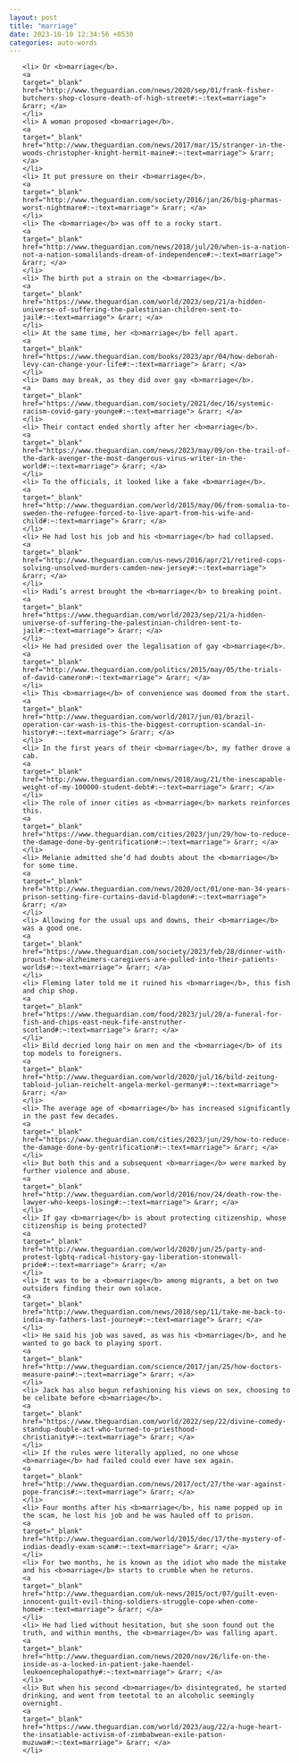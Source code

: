 ```yaml
---
layout: post
title: "marriage"
date: 2023-10-10 12:34:56 +0530
categories: auto-words
---
```

<ol>

    <li> Or <b>marriage</b>.
    <a 
    target="_blank" 
    href="http://www.theguardian.com/news/2020/sep/01/frank-fisher-butchers-shop-closure-death-of-high-street#:~:text=marriage"> &rarr; </a>
    </li>
    <li> A woman proposed <b>marriage</b>.
    <a 
    target="_blank" 
    href="http://www.theguardian.com/news/2017/mar/15/stranger-in-the-woods-christopher-knight-hermit-maine#:~:text=marriage"> &rarr; </a>
    </li>
    <li> It put pressure on their <b>marriage</b>.
    <a 
    target="_blank" 
    href="http://www.theguardian.com/society/2016/jan/26/big-pharmas-worst-nightmare#:~:text=marriage"> &rarr; </a>
    </li>
    <li> The <b>marriage</b> was off to a rocky start.
    <a 
    target="_blank" 
    href="http://www.theguardian.com/news/2018/jul/20/when-is-a-nation-not-a-nation-somalilands-dream-of-independence#:~:text=marriage"> &rarr; </a>
    </li>
    <li> The birth put a strain on the <b>marriage</b>.
    <a 
    target="_blank" 
    href="https://www.theguardian.com/world/2023/sep/21/a-hidden-universe-of-suffering-the-palestinian-children-sent-to-jail#:~:text=marriage"> &rarr; </a>
    </li>
    <li> At the same time, her <b>marriage</b> fell apart.
    <a 
    target="_blank" 
    href="https://www.theguardian.com/books/2023/apr/04/how-deborah-levy-can-change-your-life#:~:text=marriage"> &rarr; </a>
    </li>
    <li> Dams may break, as they did over gay <b>marriage</b>.
    <a 
    target="_blank" 
    href="https://www.theguardian.com/society/2021/dec/16/systemic-racism-covid-gary-younge#:~:text=marriage"> &rarr; </a>
    </li>
    <li> Their contact ended shortly after her <b>marriage</b>.
    <a 
    target="_blank" 
    href="https://www.theguardian.com/news/2023/may/09/on-the-trail-of-the-dark-avenger-the-most-dangerous-virus-writer-in-the-world#:~:text=marriage"> &rarr; </a>
    </li>
    <li> To the officials, it looked like a fake <b>marriage</b>.
    <a 
    target="_blank" 
    href="http://www.theguardian.com/world/2015/may/06/from-somalia-to-sweden-the-refugee-forced-to-live-apart-from-his-wife-and-child#:~:text=marriage"> &rarr; </a>
    </li>
    <li> He had lost his job and his <b>marriage</b> had collapsed.
    <a 
    target="_blank" 
    href="http://www.theguardian.com/us-news/2016/apr/21/retired-cops-solving-unsolved-murders-camden-new-jersey#:~:text=marriage"> &rarr; </a>
    </li>
    <li> Hadi’s arrest brought the <b>marriage</b> to breaking point.
    <a 
    target="_blank" 
    href="https://www.theguardian.com/world/2023/sep/21/a-hidden-universe-of-suffering-the-palestinian-children-sent-to-jail#:~:text=marriage"> &rarr; </a>
    </li>
    <li> He had presided over the legalisation of gay <b>marriage</b>.
    <a 
    target="_blank" 
    href="http://www.theguardian.com/politics/2015/may/05/the-trials-of-david-cameron#:~:text=marriage"> &rarr; </a>
    </li>
    <li> This <b>marriage</b> of convenience was doomed from the start.
    <a 
    target="_blank" 
    href="http://www.theguardian.com/world/2017/jun/01/brazil-operation-car-wash-is-this-the-biggest-corruption-scandal-in-history#:~:text=marriage"> &rarr; </a>
    </li>
    <li> In the first years of their <b>marriage</b>, my father drove a cab.
    <a 
    target="_blank" 
    href="http://www.theguardian.com/news/2018/aug/21/the-inescapable-weight-of-my-100000-student-debt#:~:text=marriage"> &rarr; </a>
    </li>
    <li> The role of inner cities as <b>marriage</b> markets reinforces this.
    <a 
    target="_blank" 
    href="https://www.theguardian.com/cities/2023/jun/29/how-to-reduce-the-damage-done-by-gentrification#:~:text=marriage"> &rarr; </a>
    </li>
    <li> Melanie admitted she’d had doubts about the <b>marriage</b> for some time.
    <a 
    target="_blank" 
    href="http://www.theguardian.com/news/2020/oct/01/one-man-34-years-prison-setting-fire-curtains-david-blagdon#:~:text=marriage"> &rarr; </a>
    </li>
    <li> Allowing for the usual ups and downs, their <b>marriage</b> was a good one.
    <a 
    target="_blank" 
    href="https://www.theguardian.com/society/2023/feb/28/dinner-with-proust-how-alzheimers-caregivers-are-pulled-into-their-patients-worlds#:~:text=marriage"> &rarr; </a>
    </li>
    <li> Fleming later told me it ruined his <b>marriage</b>, this fish and chip shop.
    <a 
    target="_blank" 
    href="https://www.theguardian.com/food/2023/jul/20/a-funeral-for-fish-and-chips-east-neuk-fife-anstruther-scotland#:~:text=marriage"> &rarr; </a>
    </li>
    <li> Bild decried long hair on men and the <b>marriage</b> of its top models to foreigners.
    <a 
    target="_blank" 
    href="http://www.theguardian.com/world/2020/jul/16/bild-zeitung-tabloid-julian-reichelt-angela-merkel-germany#:~:text=marriage"> &rarr; </a>
    </li>
    <li> The average age of <b>marriage</b> has increased significantly in the past few decades.
    <a 
    target="_blank" 
    href="https://www.theguardian.com/cities/2023/jun/29/how-to-reduce-the-damage-done-by-gentrification#:~:text=marriage"> &rarr; </a>
    </li>
    <li> But both this and a subsequent <b>marriage</b> were marked by further violence and abuse.
    <a 
    target="_blank" 
    href="http://www.theguardian.com/world/2016/nov/24/death-row-the-lawyer-who-keeps-losing#:~:text=marriage"> &rarr; </a>
    </li>
    <li> If gay <b>marriage</b> is about protecting citizenship, whose citizenship is being protected?
    <a 
    target="_blank" 
    href="http://www.theguardian.com/world/2020/jun/25/party-and-protest-lgbtq-radical-history-gay-liberation-stonewall-pride#:~:text=marriage"> &rarr; </a>
    </li>
    <li> It was to be a <b>marriage</b> among migrants, a bet on two outsiders finding their own solace.
    <a 
    target="_blank" 
    href="http://www.theguardian.com/news/2018/sep/11/take-me-back-to-india-my-fathers-last-journey#:~:text=marriage"> &rarr; </a>
    </li>
    <li> He said his job was saved, as was his <b>marriage</b>, and he wanted to go back to playing sport.
    <a 
    target="_blank" 
    href="http://www.theguardian.com/science/2017/jan/25/how-doctors-measure-pain#:~:text=marriage"> &rarr; </a>
    </li>
    <li> Jack has also begun refashioning his views on sex, choosing to be celibate before <b>marriage</b>.
    <a 
    target="_blank" 
    href="https://www.theguardian.com/world/2022/sep/22/divine-comedy-standup-double-act-who-turned-to-priesthood-christianity#:~:text=marriage"> &rarr; </a>
    </li>
    <li> If the rules were literally applied, no one whose <b>marriage</b> had failed could ever have sex again.
    <a 
    target="_blank" 
    href="http://www.theguardian.com/news/2017/oct/27/the-war-against-pope-francis#:~:text=marriage"> &rarr; </a>
    </li>
    <li> Four months after his <b>marriage</b>, his name popped up in the scam, he lost his job and he was hauled off to prison.
    <a 
    target="_blank" 
    href="http://www.theguardian.com/world/2015/dec/17/the-mystery-of-indias-deadly-exam-scam#:~:text=marriage"> &rarr; </a>
    </li>
    <li> For two months, he is known as the idiot who made the mistake and his <b>marriage</b> starts to crumble when he returns.
    <a 
    target="_blank" 
    href="http://www.theguardian.com/uk-news/2015/oct/07/guilt-even-innocent-guilt-evil-thing-soldiers-struggle-cope-when-come-home#:~:text=marriage"> &rarr; </a>
    </li>
    <li> He had lied without hesitation, but she soon found out the truth, and within months, the <b>marriage</b> was falling apart.
    <a 
    target="_blank" 
    href="http://www.theguardian.com/news/2020/nov/26/life-on-the-inside-as-a-locked-in-patient-jake-haendel-leukoencephalopathy#:~:text=marriage"> &rarr; </a>
    </li>
    <li> But when his second <b>marriage</b> disintegrated, he started drinking, and went from teetotal to an alcoholic seemingly overnight.
    <a 
    target="_blank" 
    href="https://www.theguardian.com/world/2023/aug/22/a-huge-heart-the-insatiable-activism-of-zimbabwean-exile-patson-muzuwa#:~:text=marriage"> &rarr; </a>
    </li>